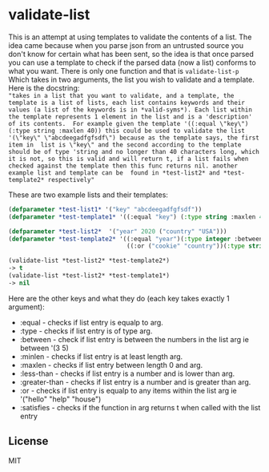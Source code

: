 # validate-list

This is an attempt at using templates to validate the contents of a list. 
The idea came because when you parse json from an untrusted source you don't know for certain what 
has been sent, so the idea is that once parsed you can use a template to check if the parsed data 
(now a list) conforms to what you want. There is only one function and that is 
``validate-list-p`` Which takes in two arguments, the list you wish to validate and a template.
Here is the docstring:<br> 
``
"takes in a list that you want to validate, and a template, the template is a list of lists,
each list contains keywords and their values (a list of the keywords is in *valid-syms*). Each list
within the template represents 1 element in the list and is a 'description' of its contents. 
For example given the template '((:equal \"key\") (:type string :maxlen 40)) this could be used
to validate the list '(\"key\" \"abcdeegadfgfsdf\") because as the template says, the first item in 
list is \"key\" and the second according to the template should be of type 'string and no longer
than 40 characters long, which it is not, so this is valid and will return t, if a list fails when
checked against the template then this func returns nil. another example list and template can be 
found in *test-list2* and *test-template2* respectively"
``

These are two example lists and their templates: 
```lisp
(defparameter *test-list1* '("key" "abcdeegadfgfsdf"))
(defparameter *test-template1* '((:equal "key") (:type string :maxlen 40)))

(defparameter *test-list2*  '("year" 2020 ("country" "USA")))
(defparameter *test-template2* '((:equal "year")(:type integer :between (2100 1900))
                                 ((:or ("cookie" "country"))(:type string :maxlen 50))))
```

```lisp
(validate-list *test-list2* *test-template2*)
-> t
(validate-list *test-list2* *test-template1*)
-> nil
```

Here are the other keys and what they do (each key takes exactly 1 argument):

* :equal - checks if list entry is equalp to arg.
* :type - checks if list entry is of type arg.
* :between - check if list entry is between the numbers in the list arg ie between '(3 5)
* :minlen - checks if list entry is at least length arg.
* :maxlen - checks if list entry between length 0 and arg. 
* :less-than - checks if list entry is a number and is lower than arg.
* :greater-than - checks if list entry is a number and is greater than arg.
* :or - checks if list entry is equalp to any items within the list arg ie '("hello" "help" "house")
* :satisfies - checks if the function in arg returns t when called with the list entry




## License

MIT

